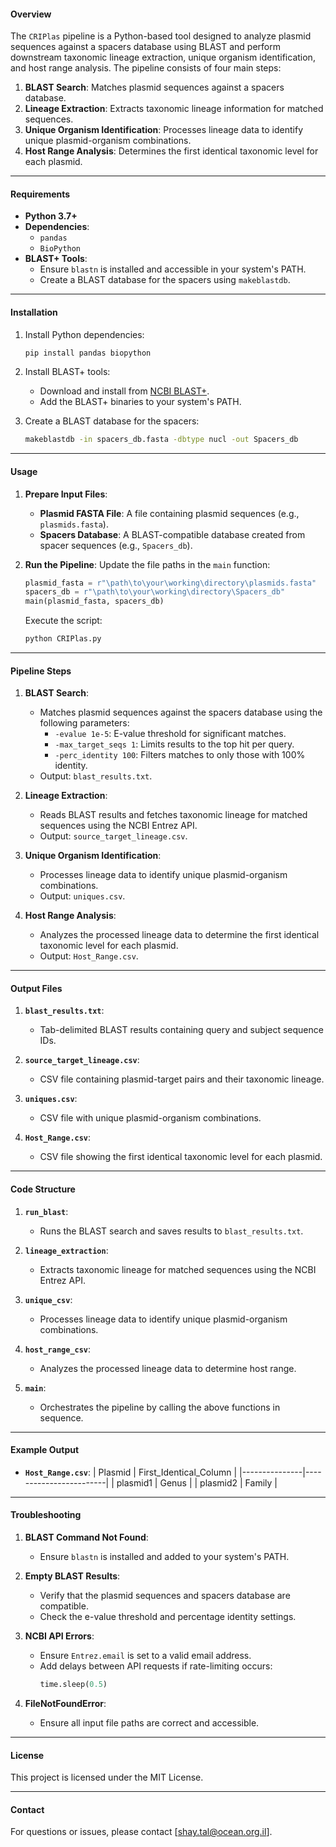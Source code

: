 
#### **Overview**
The `CRIPlas` pipeline is a Python-based tool designed to analyze plasmid sequences against a spacers database using BLAST and perform downstream taxonomic lineage extraction, unique organism identification, and host range analysis. The pipeline consists of four main steps:
1. **BLAST Search**: Matches plasmid sequences against a spacers database.
2. **Lineage Extraction**: Extracts taxonomic lineage information for matched sequences.
3. **Unique Organism Identification**: Processes lineage data to identify unique plasmid-organism combinations.
4. **Host Range Analysis**: Determines the first identical taxonomic level for each plasmid.

---

#### **Requirements**
- **Python 3.7+**
- **Dependencies**:
  - `pandas`
  - `BioPython`
- **BLAST+ Tools**:
  - Ensure `blastn` is installed and accessible in your system's PATH.
  - Create a BLAST database for the spacers using `makeblastdb`.

---

#### **Installation**
1. Install Python dependencies:
   ```bash
   pip install pandas biopython
   ```
2. Install BLAST+ tools:
   - Download and install from [NCBI BLAST+](https://ftp.ncbi.nlm.nih.gov/blast/executables/blast+/LATEST/).
   - Add the BLAST+ binaries to your system's PATH.

3. Create a BLAST database for the spacers:
   ```bash
   makeblastdb -in spacers_db.fasta -dbtype nucl -out Spacers_db
   ```

---

#### **Usage**
1. **Prepare Input Files**:
   - **Plasmid FASTA File**: A file containing plasmid sequences (e.g., `plasmids.fasta`).
   - **Spacers Database**: A BLAST-compatible database created from spacer sequences (e.g., `Spacers_db`).

2. **Run the Pipeline**:
   Update the file paths in the `main` function:
   ```python
   plasmid_fasta = r"\path\to\your\working\directory\plasmids.fasta"
   spacers_db = r"\path\to\your\working\directory\Spacers_db"
   main(plasmid_fasta, spacers_db)
   ```

   Execute the script:
   ```bash
   python CRIPlas.py
   ```

---

#### **Pipeline Steps**
1. **BLAST Search**:
   - Matches plasmid sequences against the spacers database using the following parameters:
     - `-evalue 1e-5`: E-value threshold for significant matches.
     - `-max_target_seqs 1`: Limits results to the top hit per query.
     - `-perc_identity 100`: Filters matches to only those with 100% identity.
   - Output: `blast_results.txt`.

2. **Lineage Extraction**:
   - Reads BLAST results and fetches taxonomic lineage for matched sequences using the NCBI Entrez API.
   - Output: `source_target_lineage.csv`.

3. **Unique Organism Identification**:
   - Processes lineage data to identify unique plasmid-organism combinations.
   - Output: `uniques.csv`.

4. **Host Range Analysis**:
   - Analyzes the processed lineage data to determine the first identical taxonomic level for each plasmid.
   - Output: `Host_Range.csv`.

---

#### **Output Files**
1. **`blast_results.txt`**:
   - Tab-delimited BLAST results containing query and subject sequence IDs.

2. **`source_target_lineage.csv`**:
   - CSV file containing plasmid-target pairs and their taxonomic lineage.

3. **`uniques.csv`**:
   - CSV file with unique plasmid-organism combinations.

4. **`Host_Range.csv`**:
   - CSV file showing the first identical taxonomic level for each plasmid.

---

#### **Code Structure**
1. **`run_blast`**:
   - Runs the BLAST search and saves results to `blast_results.txt`.

2. **`lineage_extraction`**:
   - Extracts taxonomic lineage for matched sequences using the NCBI Entrez API.

3. **`unique_csv`**:
   - Processes lineage data to identify unique plasmid-organism combinations.

4. **`host_range_csv`**:
   - Analyzes the processed lineage data to determine host range.

5. **`main`**:
   - Orchestrates the pipeline by calling the above functions in sequence.

---

#### **Example Output**
- **`Host_Range.csv`**:
   | Plasmid       | First_Identical_Column |
   |---------------|------------------------|
   | plasmid1      | Genus                 |
   | plasmid2      | Family                |

---

#### **Troubleshooting**
1. **BLAST Command Not Found**:
   - Ensure `blastn` is installed and added to your system's PATH.

2. **Empty BLAST Results**:
   - Verify that the plasmid sequences and spacers database are compatible.
   - Check the e-value threshold and percentage identity settings.

3. **NCBI API Errors**:
   - Ensure `Entrez.email` is set to a valid email address.
   - Add delays between API requests if rate-limiting occurs:
     ```python
     time.sleep(0.5)
     ```

4. **FileNotFoundError**:
   - Ensure all input file paths are correct and accessible.

---

#### **License**
This project is licensed under the MIT License.

---

#### **Contact**
For questions or issues, please contact [shay.tal@ocean.org.il].
